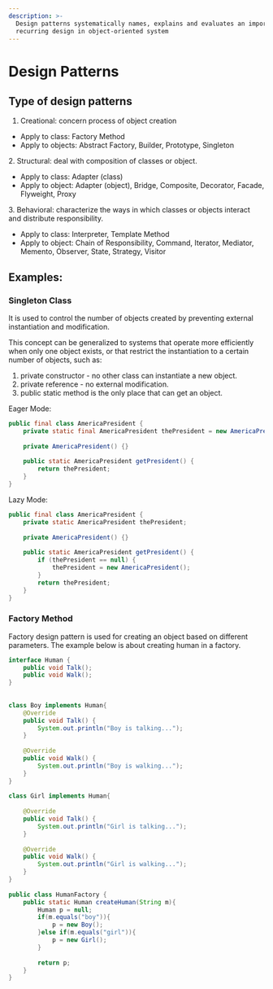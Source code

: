```yaml
---
description: >-
  Design patterns systematically names, explains and evaluates an important and
  recurring design in object-oriented system
---
```


# Design Patterns

## Type of design patterns

1. Creational: concern process of object creation

* Apply to class: Factory Method
* Apply to objects: Abstract Factory, Builder, Prototype, Singleton

2\. Structural: deal with composition of classes or object.

* Apply to class: Adapter (class)
* Apply to object: Adapter (object), Bridge, Composite, Decorator, Facade, Flyweight, Proxy

3\. Behavioral: characterize the ways in which classes or objects interact and distribute responsibility.

* Apply to class: Interpreter, Template Method
* Apply to object: Chain of Responsibility, Command, Iterator, Mediator, Memento, Observer, State, Strategy, Visitor

## Examples:

### Singleton Class

It is used to control the number of objects created by preventing external instantiation and modification.

This concept can be generalized to systems that operate more efficiently when only one object exists, or that restrict the instantiation to a certain number of objects, such as:

1. private constructor - no other class can instantiate a new object.
2. private reference - no external modification.
3. public static method is the only place that can get an object.

Eager Mode:

```java
public final class AmericaPresident {
	private static final AmericaPresident thePresident = new AmericaPresident();
 
	private AmericaPresident() {}
 
	public static AmericaPresident getPresident() {
		return thePresident;
	}
}
```

Lazy Mode:

```java
public final class AmericaPresident {
	private static AmericaPresident thePresident;
 
	private AmericaPresident() {}
 
	public static AmericaPresident getPresident() {
		if (thePresident == null) {
			thePresident = new AmericaPresident();
		}
		return thePresident;
	}
}
```

### Factory Method

Factory design pattern is used for creating an object based on different parameters. The example below is about creating human in a factory.

```java
interface Human {
	public void Talk();
	public void Walk();
}
 
 
class Boy implements Human{
	@Override
	public void Talk() {
		System.out.println("Boy is talking...");		
	}
 
	@Override
	public void Walk() {
		System.out.println("Boy is walking...");
	}
}
 
class Girl implements Human{
 
	@Override
	public void Talk() {
		System.out.println("Girl is talking...");	
	}
 
	@Override
	public void Walk() {
		System.out.println("Girl is walking...");
	}
}
 
public class HumanFactory {
	public static Human createHuman(String m){
		Human p = null;
		if(m.equals("boy")){
			p = new Boy();
		}else if(m.equals("girl")){
			p = new Girl();
		}
 
		return p;
	}
}
```
